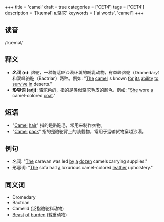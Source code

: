 +++
title = 'camel'
draft = true
categories = ['CET4']
tags = ['CET4']
description = '[ˈkæməl] n.骆驼'
keywords = ['ai words', 'camel']
+++

## 读音
/ˈkæməl/

## 释义
- **名词 (n)**: 骆驼，一种能适应沙漠环境的哺乳动物，有单峰骆驼（Dromedary）和双峰骆驼（Bactrian）两种。例如: "[The](/zh/post/the/) [camel](/zh/post/camel/) is known [for](/zh/post/for/) [its](/zh/post/its/) [ability](/zh/post/ability/) [to](/zh/post/to/) [survive](/zh/post/survive/) [in](/zh/post/in/) deserts."
- **形容词 (adj)**: 骆驼色的，指的是类似骆驼毛皮的颜色。例如: "[She](/zh/post/she/) wore [a](/zh/post/a/) camel-colored [coat](/zh/post/coat/)."

## 短语
- "[Camel](/zh/post/camel/) [hair](/zh/post/hair/)" 指的是骆驼毛，常用来制作衣物。
- "[Camel](/zh/post/camel/) [pack](/zh/post/pack/)" 指的是骆驼背上的装载物，常用于运输货物穿越沙漠。

## 例句
- 名词: "[The](/zh/post/the/) caravan was led [by](/zh/post/by/) [a](/zh/post/a/) [dozen](/zh/post/dozen/) camels carrying supplies."
- 形容词: "[The](/zh/post/the/) sofa had [a](/zh/post/a/) luxurious camel-colored [leather](/zh/post/leather/) upholstery."

## 同义词
- Dromedary
- Bactrian
- Camelid (泛指骆驼科动物)
- [Beast](/zh/post/beast/) [of](/zh/post/of/) [burden](/zh/post/burden/) (载重动物)
